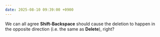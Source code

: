 ```yaml
---
date: 2025-08-10 09:39:00 +0900
---
```


We can all agree **Shift-Backspace** should cause the deletion to happen in the opposite direction (i.e. the same as **Delete**), right?
